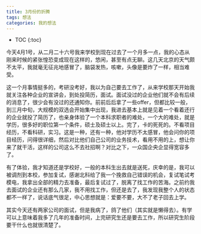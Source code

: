 ```yaml
---
title: 3月份的折腾
tags: 想法
categories: 我的想法
---
```


* TOC
{:toc}

今天4月1号，从二月二十六号我来学校到现在过去了一个月多一点，我的心态从刚来时候的紧张惶恐变成现在这样的，悠闲，甚至有点无聊。这几天北京的天气颇不太平，我就毫无征兆地感冒了，脑袋发热，咳嗽，头像是要炸了一样，相当难受。

这一个月事情挺多的，考研没考好，我以为自己要去工作了，从来学校那天开始我就关注各种企业的宣讲会，到处投简历，面试。面试没过的企业他们就不会有后续的消息了，很少会有没过的还通知你。前前后后拿了一些offer，但都比较一般，到三月中旬，大规模的双选会开始集中出现，我进去基本上就是见着一个看着还行的企业就投了简历了，也亲身体验了一个本科求职者的难处，一个大的难处，就是学历，很多好的职位第一个条件，硕士及硕士以上。完了，卡的死死的。不看项目经历，不看科研，实习。这是一种，还有一种，他对学历不太感冒，他会问你的项目经历，问得很详细，然后对比他们自己公司的业务技术，看用不用的上，想让你来了就干活，这样的公司这么不去社招啊？对比之下，一众国企央企显得宽容多了。

有了体验，我才知道还是学校好，一般的本科生出去就是送死，庆幸的是，我可以被调剂到本校，参加复试，感谢北科给了我一个挽救自己错误的机会，复试笔试考模电，我拿出全部的精力去准备，最后复试过了，脱离了找工作的苦海。之前约我去面试的企业还有那么几家，我不用找工作，但还是去了，我发现我整个人的状态都不一样了，说话底气很足，中心思想就是：爱要不要，大不了老子回去上学。

其实今天还有两家公司的面试，但是我病了，鸽了他们（其实就是懒得去）。有学可以上意味着我多了几年的准备时间，上完研究生还是要去工作，所以研究生阶段要干什么也就很清楚了。
